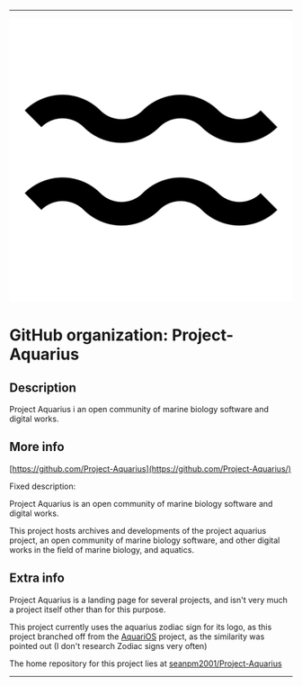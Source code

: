 
***

![Aquarius_symbol_(bold).svg.png failed to load. The file may be missing or corrupt. Check the file path for errors first.](/AdditionalInfo/2/Project-Aquarius/Aquarius_symbol_(bold).svg.png)

# GitHub organization: Project-Aquarius

## Description

Project Aquarius i an open community of marine biology software and digital works.

## More info

[https://github.com/Project-Aquarius](https://github.com/Project-Aquarius/)

Fixed description:

Project Aquarius is an open community of marine biology software and digital works.

This project hosts archives and developments of the project aquarius project, an open community of marine biology software, and other digital works in the field of marine biology, and aquatics.

## Extra info

Project Aquarius is a landing page for several projects, and isn't very much a project itself other than for this purpose.

This project currently uses the aquarius zodiac sign for its logo, as this project branched off from the [AquariOS](/AdditionalInfo/2/AquariOS-dev/) project, as the similarity was pointed out (I don't research Zodiac signs very often)

The home repository for this project lies at [seanpm2001/Project-Aquarius](https://github.com/seanpm2001/Project-Aquarius/)

***
